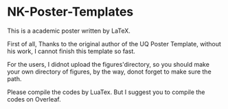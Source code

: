 # NK-Poster-Templates
This is a academic poster written by LaTeX.

First of all, Thanks to the original author of the UQ Poster Template, without his work, I cannot finish this template so fast.

For the users, I didnot upload the figures'directory, so you should make your own directory of figures, by the way, donot forget to make sure the path.

Please compile the codes by LuaTex. But I suggest you to compile the codes on Overleaf.
